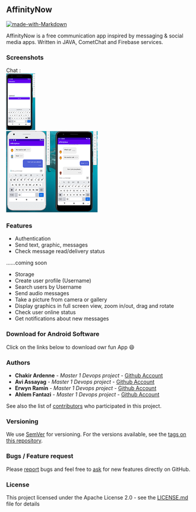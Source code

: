 ## AffinityNow

[![made-with-Markdown](https://img.shields.io/badge/Made%20with-Markdown-1f425f.svg)](http://commonmark.org)

AffinityNow is a free communication app inspired by messaging & social media apps.
Written in JAVA, CometChat and Firebase services.


### Screenshots

Chat :  
![login](docs/pic/login_username.png)  
![chatGroup](docs/pic/group_chat.png)

### Features

   * Authentication
   * Send text, graphic, messages
   * Check message read/delivery status

   ......coming soon
   * Storage
   * Create user profile (Username)
   * Search users by Username
   * Send audio messages
   * Take a picture from camera or gallery
   * Display graphics in full screen view, zoom in/out, drag and rotate
   * Check user online status
   * Get notifications about new messages

### Download for Android Software

Click on the links below to download owr fun App 😄

### Authors
* **Chakir Ardenne** - *Master 1 Devops project* - [Github Account](https://github.com/ChakirArdenne)
* **Avi Assayag** - *Master 1 Devops project* - [Github Account](https://github.com/AssayagAvi)
* **Erwyn Ramin** - *Master 1 Devops project* - [Github Account](https://github.com/Ramin-Erwyn)
* **Ahlem Fantazi** - *Master 1 Devops project* - [Github Account](https://github.com/AhlemFANTA)

See also the list of [contributors](https://github.com/your/project/contributors) who participated in this project.


### Versioning
We use [SemVer](http://semver.org/) for versioning. For the versions available, see the [tags on this repository](https://github.com/AffinityNow/AffinityNow).

### Bugs / Feature request
Please [report](https://github.com/AffinityNow/AffinityNow/issues) bugs and feel free to [ask](https://github.com/AffinityNow/AffinityNow/issues) for new features directly on GitHub.

### License
This project licensed under the Apache License 2.0 - see the [LICENSE.md](LICENSE) file for details
